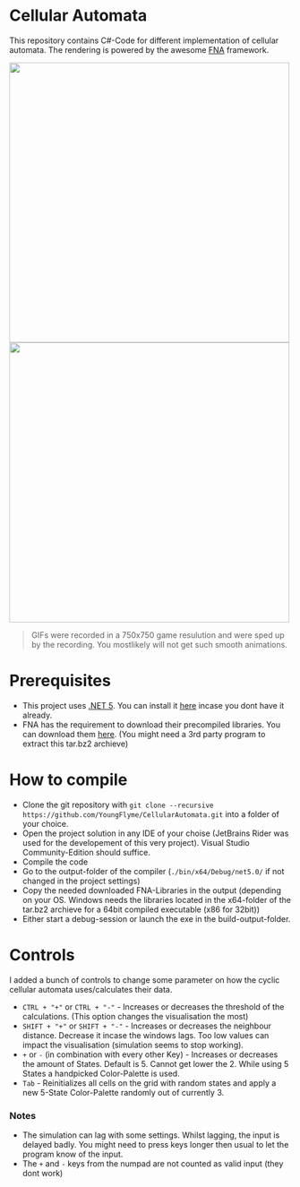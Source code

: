 
# Cellular Automata
This repository contains C#-Code for different implementation of cellular automata.
The rendering is powered by the awesome [FNA](https://github.com/FNA-XNA/FNA) framework.

<img src="/Images/CyclicCellularAutoamta_5_5_29.gif" width="500" height="500" /> <img src="/Images/CyclicCellularAutoamta_5_5_29_2.gif" width="500" height="500" />
> GIFs were recorded in a 750x750 game resulution and were sped up by the recording. You mostlikely will not get such smooth animations.

# Prerequisites

 - This project uses [.NET 5](https://dotnet.microsoft.com/en-us/download/dotnet/5.0). You can install it [here](https://dotnet.microsoft.com/en-us/download/dotnet/5.0) incase you dont have it already.
 - FNA has the requirement to download their precompiled libraries. You can download them [here](https://fna.flibitijibibo.com/archive/fnalibs.tar.bz2). (You might need a 3rd party program to extract this tar.bz2 archieve)

# How to compile

 - Clone the git repository with `git clone --recursive https://github.com/YoungFlyme/CellularAutomata.git` into a folder of your choice.
 - Open the project solution in any IDE of your choise (JetBrains Rider was used for the developement of this very project). Visual Studio Community-Edition should suffice.
 - Compile the code
 - Go to the output-folder of the compiler (`./bin/x64/Debug/net5.0/` if not changed in the project settings)
 - Copy the needed downloaded FNA-Libraries in the output (depending on your OS. Windows needs the libraries located in the x64-folder of the tar.bz2 archieve for a 64bit compiled executable (x86 for 32bit))
 - Either start a debug-session or launch the exe in the build-output-folder.
# Controls
I added a bunch of controls to change some parameter on how the cyclic cellular automata uses/calculates their data.
 - `CTRL + "+"` or `CTRL + "-"` - Increases or decreases the threshold of the calculations. (This option changes the visualisation the most)
 - `SHIFT + "+"` or `SHIFT + "-"` - Increases or decreases the neighbour distance. Decrease it incase the windows lags. Too low values can impact the visualisation (simulation seems to stop working).
 - `+` or `-` (in combination with every other Key) - Increases or decreases the amount of States. Default is 5. Cannot get lower the 2. While using 5 States a handpicked Color-Palette is used.
 - `Tab` - Reinitializes all cells on the grid with random states and apply a new 5-State Color-Palette randomly out of currently 3.
### Notes
 - The simulation can lag with some settings. Whilst lagging, the input is delayed badly. You might need to press keys longer then usual to let the program know of the input.
 - The `+` and `-` keys from the numpad are not counted as valid input (they dont work)

